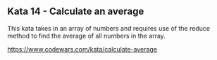 ## Kata 14 - Calculate an average

This kata takes in an array of numbers and requires use of the reduce method to find the average of all numbers in the array.

https://www.codewars.com/kata/calculate-average